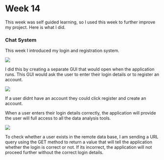 # Week 14

This week was self guided learning, so I used this week to further improve my project. Here is what I did.

### Chat System

This week I introduced my login and registration system.

<img src="https://raw.githubusercontent.com/travisbyr/SDV602-Blogs/main/Documentation%20Images/login.PNG">



I did this by creating a separate GUI that would open when the application runs. This GUI would ask the user to enter their login details or to register an account.

<img src="https://raw.githubusercontent.com/travisbyr/SDV602-Blogs/main/Documentation%20Images/register.PNG">

If a user didnt have an account they could click register and create an account.

When a user enters their login details correctly, the application will provide the user will full access to all the data analysis tools.

<img src="https://github.com/travisbyr/SDV602-Blogs/blob/main/Documentation%20Images/login_code.png">

To check whether a user exists in the remote data base, I am sending a URL query using the GET method to return a value that will tell the application whether the login is correct or not. If its incorrect, the application will not proceed further without the correct login details.

